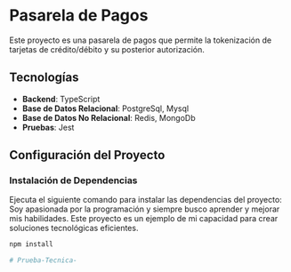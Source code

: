 # Pasarela de Pagos

Este proyecto es una pasarela de pagos que permite la tokenización de tarjetas de crédito/débito y su posterior autorización.

## Tecnologías

- **Backend**: TypeScript
- **Base de Datos Relacional**: PostgreSql, Mysql
- **Base de Datos No Relacional**: Redis, MongoDb
- **Pruebas**: Jest

## Configuración del Proyecto

### Instalación de Dependencias

Ejecuta el siguiente comando para instalar las dependencias del proyecto:
Soy apasionada por la programación y siempre busco aprender y mejorar mis habilidades. Este proyecto es un ejemplo de mi capacidad para crear soluciones tecnológicas eficientes.

```bash
npm install

# Prueba-Tecnica-
